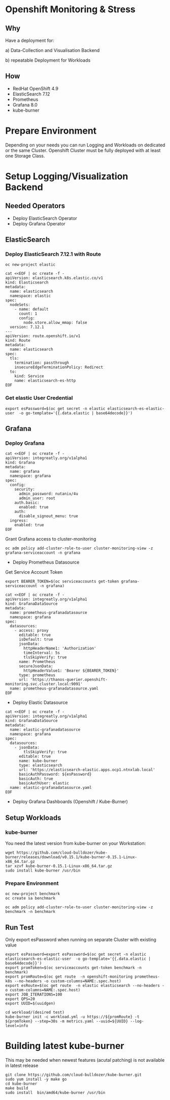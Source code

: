 # Openshift Monitoring & Stress

## Why
Have a deployment for:

a) Data-Collection and Visualisation Backend

b) repeatable Deployment for Workloads

## How
- RedHat OpenShift 4.9
- ElasticSearch 7.12
- Prometheus
- Grafana 8.0
- kube-burner

# Prepare Environment
Depending on your needs you can run Logging and Workloads on dedicated or the same Cluster.
Openshift Cluster must be fully deployed with at least one Storage Class.

# Setup Logging/Visualization Backend

## Needed Operators
- Deploy ElasticSearch Operator
- Deploy Grafana Operator

## ElasticSearch
### Deploy ElasticSearch 7.12.1 with Route
```
oc new-project elastic

cat <<EOF | oc create -f -
apiVersion: elasticsearch.k8s.elastic.co/v1
kind: Elasticsearch
metadata:
  name: elasticsearch
  namespace: elastic
spec:
  nodeSets:
    - name: default
      count: 1
      config:
        node.store.allow_mmap: false
  version: 7.12.1
---
apiVersion: route.openshift.io/v1
kind: Route
metadata:
  name: elasticsearch
spec:
  tls:
    termination: passthrough
    insecureEdgeTerminationPolicy: Redirect
  to:
    kind: Service
    name: elasticsearch-es-http
EOF
```
### Get elastic User Credential
```
export esPassword=$(oc get secret -n elastic elasticsearch-es-elastic-user  -o go-template='{{.data.elastic | base64decode}}')
```
## Grafana

### Deploy Grafana
```
cat <<EOF | oc create -f -
apiVersion: integreatly.org/v1alpha1
kind: Grafana
metadata:
  name: grafana
  namespace: grafana
spec:
  config:
    security:
      admin_password: nutanix/4u
      admin_user: root
    auth.basic:
      enabled: true
    auth:
      disable_signout_menu: true
  ingress:
    enabled: true
EOF
```

Grant Grafana access to cluster-monitoring
```
oc adm policy add-cluster-role-to-user cluster-monitoring-view -z grafana-serviceaccount -n grafana
```

- Deploy Prometheus Datasource

Get Service Account Token
```
export BEARER_TOKEN=$(oc serviceaccounts get-token grafana-serviceaccount -n grafana)
```

```
cat <<EOF | oc create -f -
apiVersion: integreatly.org/v1alpha1
kind: GrafanaDataSource
metadata:
  name: prometheus-grafanadatasource
  namespace: grafana
spec:
  datasources:
    - access: proxy
      editable: true
      isDefault: true
      jsonData:
        httpHeaderName1: 'Authorization'
        timeInterval: 5s
        tlsSkipVerify: true
      name: Prometheus
      secureJsonData:
        httpHeaderValue1: 'Bearer ${BEARER_TOKEN}'
      type: prometheus
      url: 'https://thanos-querier.openshift-monitoring.svc.cluster.local:9091'
  name: prometheus-grafanadatasource.yaml
EOF

```

- Deploy Elastic Datasource


```
cat <<EOF | oc create -f -
apiVersion: integreatly.org/v1alpha1
kind: GrafanaDataSource
metadata:
  name: elastic-grafanadatasource
  namespace: grafana
spec:
  datasources:
    - jsonData:
        tlsSkipVerify: true
      editable: true
      name: kube-burner
      type: elasticsearch
      url: 'https://elasticsearch-elastic.apps.ocp1.ntnxlab.local'
      basicAuthPassword: ${esPassword}
      basicAuth: true
      basicAuthUser: elastic
  name: elastic-grafanadatasource.yaml
EOF
```  
- Deploy Grafana Dashboards (Openshift / Kube-Burner)

## Setup Workloads
### kube-burner
You need the latest version from kube-burner on your Workstation:

```
wget https://github.com/cloud-bulldozer/kube-burner/releases/download/v0.15.1/kube-burner-0.15.1-Linux-x86_64.tar.gz
tar xzvf kube-burner-0.15.1-Linux-x86_64.tar.gz
sudo install kube-burner /usr/bin
```

### Prepare Environment
```
oc new-project benchmark
oc create sa benchmark

oc adm policy add-cluster-role-to-user cluster-monitoring-view -z benchmark -n benchmark
```

## Run Test

Only export esPassword when running on separate Cluster with existing value

```
export esPassword=export esPassword=$(oc get secret -n elastic elasticsearch-es-elastic-user  -o go-template='{{.data.elastic | base64decode}}')
export promToken=$(oc serviceaccounts get-token benchmark -n benchmark)
export promRoute=$(oc get route  -n openshift-monitoring prometheus-k8s --no-headers -o custom-columns=NAME:.spec.host)
export esRoute=$(oc get route  -n elastic elasticsearch --no-headers -o custom-columns=NAME:.spec.host)
export JOB_ITERATIONS=100
export QPS=20
export UUID=$(uuidgen)

cd workload/(desired test)
kube-burner init -c workload.yml -u https://${promRoute} -t ${promToken} --step=30s -m metrics.yaml --uuid=${UUID} --log-level=info

```



# Building latest kube-burner
This may be needed when newest features (acutal patching) is not available in latest release
```
git clone https://github.com/cloud-bulldozer/kube-burner.git
sudo yum install -y make go
cd kube-burner
make build
sudo install  bin/amd64/kube-burner /usr/bin
```